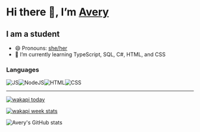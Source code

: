 # Hi there 👋, I’m [Avery][pronounspage]

## I am a student

- 😄 Pronouns: [she/her][pronouns-definitions]
- 🌱 I’m currently learning TypeScript, SQL, C#, HTML, and CSS

### Languages

![JS][javascript]![NodeJS][nodejs]![HTML][html]![CSS][css]

---

[![wakapi today](https://img.shields.io/endpoint?url=https://wakapi.dev/api/compat/shields/v1/Averyyyyyyyy/interval:today&style=flat-square&color=2F855A&label=today)][wakatime-profile]

[![wakapi week stats](https://github-readme-stats.vercel.app/api/wakatime?username=Averyyyyyyyy&api_domain=wakapi.dev&bg_color=2D3748&title_color=2F855A&icon_color=2F855A&text_color=ffffff&custom_title=Wakapi%20Week%20Stats&layout=compact)][wakatime-profile]

![Avery's GitHub stats](https://github-readme-stats.vercel.app/api?username=Averyyyyyyyy&show_icons=true&theme=vue-dark)

[pronouns-definitions]: https://en.pronouns.page/she/her
[pronounspage]: https://pronouns.page/@catgirlava
[javascript]: https://camo.githubusercontent.com/cf1a0ef083a2372d7f66b4691d5d25bfd8c098f42871e8da90edb1f32ed187c4/68747470733a2f2f696d672e736869656c64732e696f2f62616467652f2d4a6176615363726970742d626c61636b3f7374796c653d666c61742d737175617265266c6f676f3d6a617661736372697074
[nodejs]: https://camo.githubusercontent.com/cec92673ea713fa89ba2ae2033daf5851f6f39393ff5b93231aa707d424638d9/68747470733a2f2f696d672e736869656c64732e696f2f62616467652f2d4e6f64656a732d626c61636b3f7374796c653d666c61742d737175617265266c6f676f3d4e6f64652e6a73
[css]: https://camo.githubusercontent.com/2435c2a64789b8a71c701a1a593b4a6e6869789bfb0626e515dc2a6b6dffa6c5/68747470733a2f2f696d672e736869656c64732e696f2f62616467652f2d435353332d3135373242363f7374796c653d666c61742d737175617265266c6f676f3d63737333
[html]: https://camo.githubusercontent.com/0c3a16a22ae058cfe38a06dc9ea16404cf006409262f547c9ccfa3ec8b30f71e/68747470733a2f2f696d672e736869656c64732e696f2f62616467652f2d48544d4c352d4533344632363f7374796c653d666c61742d737175617265266c6f676f3d68746d6c35266c6f676f436f6c6f723d7768697465
[wakatime-profile]: https://wakatime.com/@Averyyyyyyyy
